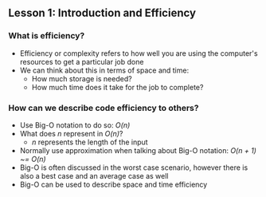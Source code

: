 ## Lesson 1: Introduction and Efficiency

### What is efficiency?
* Efficiency or complexity refers to how well you are using the computer's resources to get a particular job done
* We can think about this in terms of space and time:
  * How much storage is needed?
  * How much time does it take for the job to complete?

### How can we describe code efficiency to others?
* Use Big-O notation to do so: *O(n)*
* What does *n* represent in *O(n)*?
  * *n* represents the length of the input
* Normally use approximation when talking about Big-O notation: *O(n + 1) ~= O(n)*
* Big-O is often discussed in the worst case scenario, however there is also a best case and an average case as well
* Big-O can be used to describe space and time efficiency
